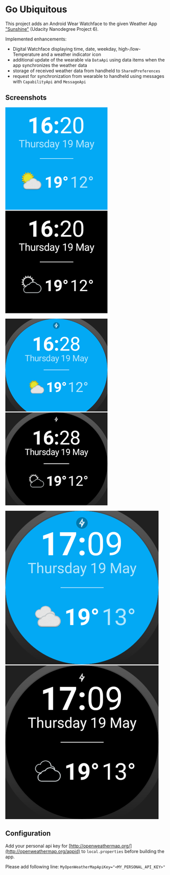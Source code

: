 # Go Ubiquitous

This project adds an Android Wear Watchface to the given Weather App ["Sunshine"](https://github.com/udacity/Advanced_Android_Development/tree/7.05_Pretty_Wallpaper_Time) (Udacity Nanodegree Project 6).

Implemented enhancements:

- Digital Watchface displaying time, date, weekday, high-/low-Temperature and a weather indicator icon
- additional update of the wearable via `DataApi` using data items when the app synchronizes the weather data
- storage of received weather data from handheld to `SharedPreferences`
- request for synchronization from wearable to handheld using messages with `CapabilityApi` and `MessageApi`


## Screenshots


![Screenshot of square Watchface](Screenshot_Watchface_Square.png)
![Screenshot of square Watchface in ambient mode](Screenshot_Watchface_Square_Ambient.png)

![Screenshot of round Watchface with chin](Screenshot_Watchface_Round_Chin.png)
![Screenshot of round Watchface with chin in ambient mode](Screenshot_Watchface_Round_Chin_Ambient.png)

![Screenshot of round Watchface](Screenshot_Watchface_Round.png)
![Screenshot of round Watchface in ambient mode](Screenshot_Watchface_Round_Ambient.png)



## Configuration

Add your personal api key for [http://openweathermap.org/](http://openweathermap.org/appid) to
`local.properties` before building the app.

Please add following line:
`MyOpenWeatherMapApiKey="<MY_PERSONAL_API_KEY>"`